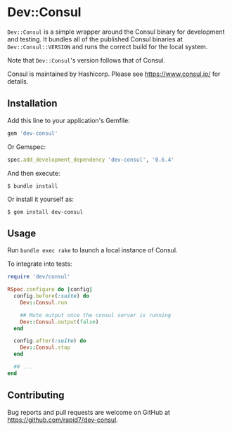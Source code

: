 Dev::Consul
===========

`Dev::Consul` is a simple wrapper around the Consul binary for development and testing. It bundles all of the published Consul binaries at `Dev::Consul::VERSION` and runs the correct build for the local system.

Note that `Dev::Consul`'s version follows that of Consul.

Consul is maintained by Hashicorp. Please see https://www.consul.io/ for details.

## Installation

Add this line to your application's Gemfile:

```ruby
gem 'dev-consul'
```

Or Gemspec:

```ruby
spec.add_development_dependency 'dev-consul', '0.6.4'
```

And then execute:

    $ bundle install

Or install it yourself as:

    $ gem install dev-consul

## Usage

Run `bundle exec rake` to launch a local instance of Consul.

To integrate into tests:

```ruby
require 'dev/consul'

RSpec.configure do |config|
  config.before(:suite) do
    Dev::Consul.run

    ## Mute output once the consul server is running
    Dev::Consul.output(false)
  end

  config.after(:suite) do
    Dev::Consul.stop
  end

  ## ...
end
```

## Contributing

Bug reports and pull requests are welcome on GitHub at https://github.com/rapid7/dev-consul.
